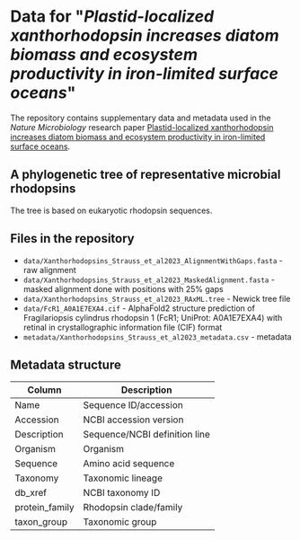# Data for "_Plastid-localized xanthorhodopsin increases diatom biomass and ecosystem productivity in iron-limited surface oceans_"
The repository contains supplementary data and metadata used in the _Nature Microbiology_ research paper [Plastid-localized xanthorhodopsin increases diatom biomass and ecosystem productivity in iron-limited surface oceans](https://www.nature.com/nmicrobiol/).

## A phylogenetic tree of representative microbial rhodopsins
The tree is based on eukaryotic rhodopsin sequences.

## Files in the repository
+ `data/Xanthorhodopsins_Strauss_et_al2023_AlignmentWithGaps.fasta` - raw alignment
+ `data/Xanthorhodopsins_Strauss_et_al2023_MaskedAlignment.fasta` - masked alignment done with positions with 25% gaps
+ `data/Xanthorhodopsins_Strauss_et_al2023_RAxML.tree` - Newick tree file
+ `data/FcR1_A0A1E7EXA4.cif` - AlphaFold2 structure prediction of Fragilariopsis cylindrus rhodopsin 1 (FcR1; UniProt: A0A1E7EXA4) with retinal in crystallographic information file (CIF) format
+ `metadata/Xanthorhodopsins_Strauss_et_al2023_metadata.csv` - metadata

## Metadata structure
| Column | Description |
| --- | --- |
| Name | Sequence ID/accession |
| Accession | NCBI  accession version |
| Description | Sequence/NCBI definition line |
| Organism | Organism |
| Sequence | Amino acid sequence |
| Taxonomy | Taxonomic lineage |
| db_xref | NCBI taxonomy ID |
| protein_family | Rhodopsin clade/family |
| taxon_group | Taxonomic group |
